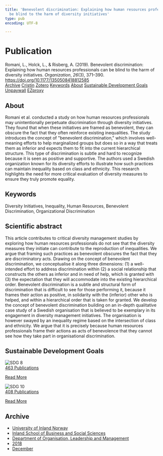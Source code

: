 ```yaml
---
title: 'Benevolent discrimination: Explaining how human resources professionals can
  be blind to the harm of diversity initiatives'
type: pub
encoding: UTF-8

---
```

<h1>Publication</h1>
<article id="csl-bib-container-FZVPGTJR" class="csl-bib-container">
  <div class="csl-bib-body"> <div class="csl-entry">Romani, L., Holck, L., &#38; Risberg, A. (2019). Benevolent discrimination: Explaining how human resources professionals can be blind to the harm of diversity initiatives. <i>Organization</i>, <i>26</i>(3), 371–390. <a href="https://doi.org/10.1177/1350508418812585">https://doi.org/10.1177/1350508418812585</a></div> </div>
  <div class="csl-bib-buttons">
    <a href="#taxonomy-article-FZVPGTJR" alt="archive" class="csl-bib-button">Archive</a>
    <a href="https://app.cristin.no/results/show.jsf?id=1638857" alt="Cristin" class="csl-bib-button">Cristin</a>
    <a href="http://zotero.org/groups/5881554/items/FZVPGTJR" alt="Zotero" class="csl-bib-button">Zotero</a>
    <a href="#keywords-article-FZVPGTJR" alt="keywords" class="csl-bib-button">Keywords</a>
    <a href="#about-article-FZVPGTJR" alt="about_pub" class="csl-bib-button">About</a>
    <a href="#sdg-article-FZVPGTJR" alt="sdg" class="csl-bib-button">Sustainable Development Goals</a>
    <a href="https://journals.sagepub.com/doi/pdf/10.1177/1350508418812585" alt="Unpaywall" class="csl-bib-button">Unpaywall</a>
    <a href="https://journals.sagepub.com/doi/pdf/10.1177/1350508418812585" alt="EZproxy" class="csl-bib-button">EZproxy</a>
  </div>
  <div id="csl-bib-meta-container-FZVPGTJR"></div>
</article>
<div id="csl-bib-meta-FZVPGTJR" class="csl-bib-meta">
  <article id="about-article-FZVPGTJR" class="about_pub-article">
    <h1>About</h1>
    Romani et al. conducted a study on how human resources professionals may unintentionally perpetuate discrimination through diversity initiatives. They found that when these initiatives are framed as benevolent, they can obscure the fact that they often reinforce existing inequalities. The study introduces the concept of "benevolent discrimination," which involves well-meaning efforts to help marginalized groups but does so in a way that treats them as inferior and expects them to fit into the current hierarchical structure. This type of discrimination is subtle and hard to recognize because it is seen as positive and supportive. The authors used a Swedish organization known for its diversity efforts to illustrate how such practices can maintain inequality based on class and ethnicity. This research highlights the need for more critical evaluation of diversity measures to ensure they truly promote equality.
  </article>
  <article id="keywords-article-FZVPGTJR" class="keywords-article">
    <h1>Keywords</h1>
    Diversity Initiatives, Inequality, Human Resources, Benevolent Discrimination, Organizational Discrimination
  </article>
  <article id="abstract-article-FZVPGTJR" class="abstract-article">
    <h1>Scientific abstract</h1>
    This article contributes to critical diversity management studies by exploring how human resources professionals do not see that the diversity measures they initiate can contribute to the reproduction of inequalities. We argue that framing such practices as benevolent obscures the fact that they are discriminatory acts. Drawing on the concept of benevolent discrimination, we conceptualise it along three dimensions: (1) a well-intended effort to address discrimination within (2) a social relationship that constructs the others as inferior and in need of help, which is granted with (3) the expectation that they will accommodate into the existing hierarchical order. Benevolent discrimination is a subtle and structural form of discrimination that is difficult to see for those performing it, because it frames their action as positive, in solidarity with the (inferior) other who is helped, and within a hierarchical order that is taken for granted. We develop the concept of benevolent discrimination building on an in-depth qualitative case study of a Swedish organisation that is believed to be exemplary in its engagement in diversity management initiatives. The organisation is however swayed by an inequality regime based on the intersection of class and ethnicity. We argue that it is precisely because human resources professionals frame their actions as acts of benevolence that they cannot see how they take part in organisational discrimination.
  </article>
  <article id="sdg-article-FZVPGTJR" class="sdg-article">
    <h1>Sustainable Development Goals</h1>
    <div class="sdg-container"><div id="sdg8" class="sdg">
        <img src="{{< params subfolder >}}images/sdg/sdg08_en.png" class="image" alt="SDG 8">
        <div class="sdg-overlay">
          <a href="{{< params subfolder >}}en/archive/?sdg=8#archive" class="sdg-publication-count"><span>463</span> Publications</a>
          <p><a href="https://sdgs.un.org/goals/goal8" class="sdg-read-more">Read More</a></p>
        </div>
      </div> <div id="sdg10" class="sdg">
        <img src="{{< params subfolder >}}images/sdg/sdg10_en.png" class="image" alt="SDG 10">
        <div class="sdg-overlay">
          <a href="{{< params subfolder >}}en/archive/?sdg=10#archive" class="sdg-publication-count"><span>408</span> Publications</a>
          <p><a href="https://sdgs.un.org/goals/goal10" class="sdg-read-more">Read More</a></p>
        </div>
      </div></div>
  </article>
  <article id="taxonomy-article-FZVPGTJR" class="taxonomy-article">
    <h1>Archive</h1>
    <ul>
      <li><a href="{{< params subfolder >}}en/archive/?key=3DCRN523">University of Inland Norway</a></li>
      <li><a href="{{< params subfolder >}}en/archive/?key=DU8Q9LN9">Inland School of Business and Social Sciences</a></li>
      <li><a href="{{< params subfolder >}}en/archive/?key=4LUWR3ZM">Department of Organisation, Leadership and Management</a></li>
      <li><a href="{{< params subfolder >}}en/archive/?key=32SCKVEY">2018</a></li>
      <li><a href="{{< params subfolder >}}en/archive/?key=QIZE7IQF">December</a></li>
    </ul>
  </article>
</div>
